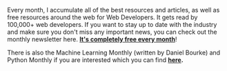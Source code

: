 Every month, I accumulate all of the best resources and articles, as well as free resources around the web for Web Developers. It gets read by 100,000+ web developers. If you want to stay up to date with the industry and make sure you don't miss any important news, you can check out the monthly newsletter here. [**It's completely free every month**](https://zerotomastery.io/blog/?tag=WDM&utm_source=udemy&utm_medium=coursecontent#monthly)!

There is also the Machine Learning Monthly (written by Daniel Bourke) and Python Monthly if you are interested which you can find [**here**](https://zerotomastery.io/blog/?utm_source=udemy&utm_medium=coursecontent#monthly)**.**